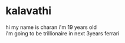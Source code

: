 # kalavathi
hi my name is charan
i'm 19 years old
<br>
i'm going to be trillionaire in next 3years
ferrari

